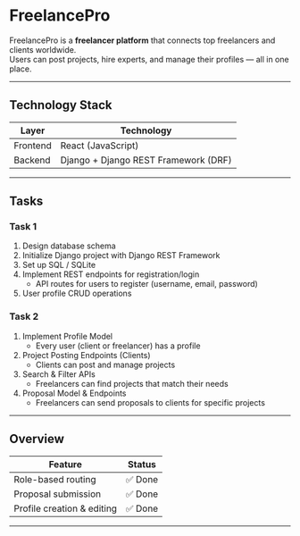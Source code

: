 # FreelancePro

FreelancePro is a **freelancer platform** that connects top freelancers and clients worldwide.  
Users can post projects, hire experts, and manage their profiles — all in one place.  

---

##  Technology Stack

| Layer    | Technology |
|----------|------------|
| Frontend | React (JavaScript) |
| Backend  | Django + Django REST Framework (DRF) |

---

##  Tasks

### Task 1
1. Design database schema
2. Initialize Django project with Django REST Framework
3. Set up SQL / SQLite
4. Implement REST endpoints for registration/login
   - API routes for users to register (username, email, password)
5. User profile CRUD operations

### Task 2
1. Implement Profile Model
   - Every user (client or freelancer) has a profile
2. Project Posting Endpoints (Clients)
   - Clients can post and manage projects
3. Search & Filter APIs
   - Freelancers can find projects that match their needs
4. Proposal Model & Endpoints
   - Freelancers can send proposals to clients for specific projects

---

##  Overview

| Feature                    | Status |
|-----------------------------|--------|
| Role-based routing          | ✅ Done |
| Proposal submission         | ✅ Done |
| Profile creation & editing  | ✅ Done |

---

